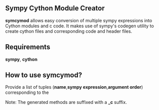 Sympy Cython Module Creator
---------------------------

**symcymod** allows easy conversion of multiple sympy expressions
into Cython modules and c code. It makes use of sympy's codegen
utility to create cython files and corresponding code and header
files.

Requirements
------------
**sympy**, **cython**


How to use symcymod?
--------------------

Provide a list of tuples (**name**,**sympy expression**,**argument order**)
corresponding to the

Note: The generated methods are suffixed with a **_c** suffix.
